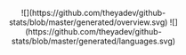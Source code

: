 <p style="text-align: center;">
![](https://github.com/theyadev/github-stats/blob/master/generated/overview.svg)
![](https://github.com/theyadev/github-stats/blob/master/generated/languages.svg)
</p>

